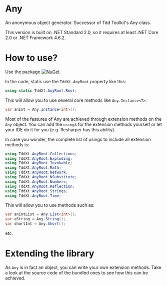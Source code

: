 # Any

An anonymous object generator. Successor of Tdd Toolkit's Any class. 

This version is built on .NET Standard 2.0, so it requires at least .NET Core 2.0 or .NET Framework 4.6.2.

# How to use?

Use the package [![NuGet](https://img.shields.io/nuget/v/Nuget.Core.svg?style=flat-square)](https://www.nuget.org/packages/Any/)

In the code, static use the `TddXt.AnyRoot` property like this:

```csharp
using static TddXt.AnyRoot.Root;
```

This will allow you to use several core methods like `Any.Instance<T>`:

```csharp
var anInt = Any.Instance<int>();
```

Most of the features of Any are achieved through extension methods on the `Any` object. 
You can add the `using`s for the extension methods yourself or let your IDE do it for you (e.g. Resharper has this ability).

In case you wonder, the complete list of usings to include all extension methods is:

```csharp
using TddXt.AnyRoot.Collections;
using TddXt.AnyRoot.Exploding;
using TddXt.AnyRoot.Invokable;
using TddXt.AnyRoot.Math;
using TddXt.AnyRoot.Network;
using TddXt.AnyRoot.NSubstitute;
using TddXt.AnyRoot.Numbers;
using TddXt.AnyRoot.Reflection;
using TddXt.AnyRoot.Strings;
using TddXt.AnyRoot.Time;
```

This will allow you to use methods such as:

```csharp
var anIntList = Any.List<int>();
var aString = Any.String();
var shortInt = Any.Short();
```

etc.

# Extending the library

As `Any` is in fact an object, you can write your own extension methods. 
Take a look at the source code of the bundled ones to see how this can be achieved.
